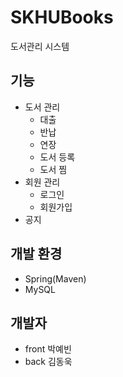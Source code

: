 # SKHUBooks

도서관리 시스템

## 기능
- 도서 관리
    - 대출
    - 반납
    - 연장
    - 도서 등록
    - 도서 찜
- 회원 관리
    - 로그인
    - 회원가입
- 공지

## 개발 환경
- Spring(Maven)
- MySQL

## 개발자
- front 박예빈
- back 김동욱
